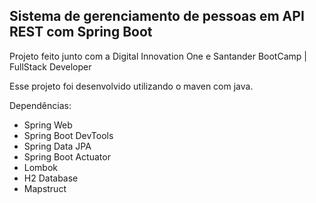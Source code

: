 ## Sistema de gerenciamento de pessoas em API REST com Spring Boot



Projeto feito junto com a Digital Innovation One e Santander BootCamp | FullStack Developer

Esse projeto foi desenvolvido utilizando o maven com java.



Dependências:

- Spring Web
- Spring Boot DevTools
- Spring Data JPA
- Spring Boot Actuator
- Lombok
- H2 Database
- Mapstruct